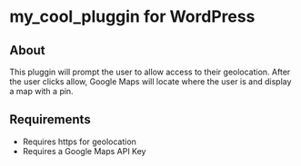 # my_cool_pluggin for WordPress

## About

This pluggin will prompt the user to allow access to their geolocation. After the user clicks allow, Google Maps will locate where the user is and display a map with a pin.

## Requirements

* Requires https for geolocation
* Requires a Google Maps API Key
